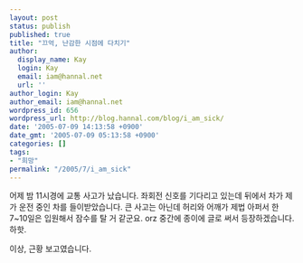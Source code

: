 ```yaml
---
layout: post
status: publish
published: true
title: "끄억, 난감한 시점에 다치기"
author:
  display_name: Kay
  login: Kay
  email: iam@hannal.net
  url: ''
author_login: Kay
author_email: iam@hannal.net
wordpress_id: 656
wordpress_url: http://blog.hannal.com/blog/i_am_sick/
date: '2005-07-09 14:13:58 +0900'
date_gmt: '2005-07-09 05:13:58 +0900'
categories: []
tags:
- "희망"
permalink: "/2005/7/i_am_sick"
---
```

<p>어제 밤 11시경에 교통 사고가 났습니다. 좌회전 신호를 기다리고 있는데 뒤에서 차가 제가 운전 중인 차를 들이받았습니다. 큰 사고는 아닌데 허리와 어깨가 제법 아퍼서 한 7~10일은 입원해서 잠수를 탈 거 같군요. orz 중간에 종이에 글로 써서 등장하겠습니다. 하핫.</p>
<p>이상, 근황 보고였습니다.</p>

